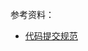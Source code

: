 参考资料：
- [代码提交规范](http://www.zhiyuanbang.com/guide/commit-message#%E6%B0%B4%E5%88%B0%E6%B8%A0%E6%88%90%E7%9A%84-changelog)
